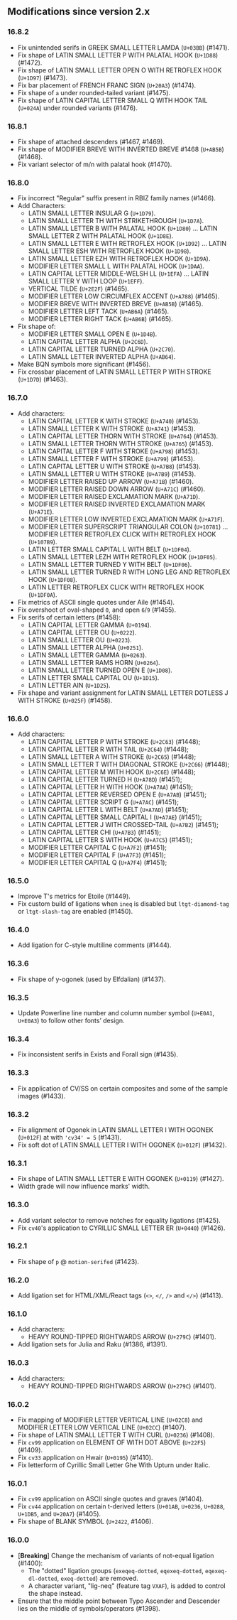 ## Modifications since version 2.x

### 16.8.2

* Fix unintended serifs in GREEK SMALL LETTER LAMDA (`U+03BB`) (#1471).
* Fix shape of LATIN SMALL LETTER P WITH PALATAL HOOK (`U+1D88`) (#1472).
* Fix shape of LATIN SMALL LETTER OPEN O WITH RETROFLEX HOOK (`U+1D97`) (#1473).
* Fix bar placement of FRENCH FRANC SIGN (`U+20A3`) (#1474).
* Fix shape of `a` under rounded-tailed variant (#1475).
* Fix shape of LATIN CAPITAL LETTER SMALL Q WITH HOOK TAIL (`U+024A`) under rounded variants (#1476).


### 16.8.1

* Fix shape of attached descenders (#1467, #1469).
* Fix shape of MODIFIER BREVE WITH INVERTED BREVE #1468 (`U+AB5B`) (#1468).
* Fix variant selector of m/n with palatal hook (#1470).


### 16.8.0

* Fix incorrect "Regular" suffix present in RBIZ family names (#1466).
* Add Characters:
  - LATIN SMALL LETTER INSULAR G (`U+1D79`).
  - LATIN SMALL LETTER TH WITH STRIKETHROUGH (`U+1D7A`).
  - LATIN SMALL LETTER B WITH PALATAL HOOK (`U+1D80`) ... LATIN SMALL LETTER Z WITH PALATAL HOOK (`U+1D8E`).
  - LATIN SMALL LETTER E WITH RETROFLEX HOOK (`U+1D92`) ... LATIN SMALL LETTER ESH WITH RETROFLEX HOOK (`U+1D98`).
  - LATIN SMALL LETTER EZH WITH RETROFLEX HOOK (`U+1D9A`).
  - MODIFIER LETTER SMALL L WITH PALATAL HOOK (`U+1DAA`).
  - LATIN CAPITAL LETTER MIDDLE-WELSH LL (`U+1EFA`) ... LATIN SMALL LETTER Y WITH LOOP (`U+1EFF`).
  - VERTICAL TILDE (`U+2E2F`) (#1465).
  - MODIFIER LETTER LOW CIRCUMFLEX ACCENT (`U+A788`) (#1465).
  - MODIFIER BREVE WITH INVERTED BREVE (`U+AB5B`) (#1465).
  - MODIFIER LETTER LEFT TACK (`U+AB6A`) (#1465).
  - MODIFIER LETTER RIGHT TACK (`U+AB6B`) (#1465).
* Fix shape of:
  - MODIFIER LETTER SMALL OPEN E (`U+1D4B`).
  - LATIN CAPITAL LETTER ALPHA (`U+2C6D`).
  - LATIN CAPITAL LETTER TURNED ALPHA (`U+2C70`).
  - LATIN SMALL LETTER INVERTED ALPHA (`U+AB64`).
* Make BQN symbols more significant (#1456).
* Fix crossbar placement of LATIN SMALL LETTER P WITH STROKE (`U+1D7D`) (#1463).


### 16.7.0

 * Add characters:
    - LATIN CAPITAL LETTER K WITH STROKE (`U+A740`) (#1453).
    - LATIN SMALL LETTER K WITH STROKE (`U+A741`) (#1453).
    - LATIN CAPITAL LETTER THORN WITH STROKE (`U+A764`) (#1453).
    - LATIN SMALL LETTER THORN WITH STROKE (`U+A765`) (#1453).
    - LATIN CAPITAL LETTER F WITH STROKE (`U+A798`) (#1453).
    - LATIN SMALL LETTER F WITH STROKE (`U+A799`) (#1453).
    - LATIN CAPITAL LETTER U WITH STROKE (`U+A7B8`) (#1453).
    - LATIN SMALL LETTER U WITH STROKE (`U+A7B9`) (#1453).
    - MODIFIER LETTER RAISED UP ARROW (`U+A71B`) (#1460).
    - MODIFIER LETTER RAISED DOWN ARROW (`U+A71C`) (#1460).
    - MODIFIER LETTER RAISED EXCLAMATION MARK (`U+A71D`).
    - MODIFIER LETTER RAISED INVERTED EXCLAMATION MARK (`U+A71E`).
    - MODIFIER LETTER LOW INVERTED EXCLAMATION MARK (`U+A71F`).
    - MODIFIER LETTER SUPERSCRIPT TRIANGULAR COLON (`U+10781`) ...  MODIFIER LETTER RETROFLEX CLICK WITH RETROFLEX HOOK (`U+107B9`).
    - LATIN LETTER SMALL CAPITAL L WITH BELT (`U+1DF04`).
    - LATIN SMALL LETTER LEZH WITH RETROFLEX HOOK (`U+1DF05`).
    - LATIN SMALL LETTER TURNED Y WITH BELT (`U+1DF06`).
    - LATIN SMALL LETTER TURNED R WITH LONG LEG AND RETROFLEX HOOK (`U+1DF08`).
    - LATIN LETTER RETROFLEX CLICK WITH RETROFLEX HOOK (`U+1DF0A`).
 * Fix metrics of ASCII single quotes under Aile (#1454).
 * Fix overshoot of oval-shaped `0`, and open `6`/`9` (#1455).
 * Fix serifs of certain letters (#1458):
    - LATIN CAPITAL LETTER GAMMA (`U+0194`).
    - LATIN CAPITAL LETTER OU (`U+0222`).
    - LATIN SMALL LETTER OU (`U+0223`).
    - LATIN SMALL LETTER ALPHA (`U+0251`).
    - LATIN SMALL LETTER GAMMA (`U+0263`).
    - LATIN SMALL LETTER RAMS HORN (`U+0264`).
    - LATIN SMALL LETTER TURNED OPEN E (`U+1D08`).
    - LATIN LETTER SMALL CAPITAL OU (`U+1D15`).
    - LATIN LETTER AIN (`U+1D25`).
 * Fix shape and variant assignment for LATIN SMALL LETTER DOTLESS J WITH STROKE (`U+025F`) (#1458).


### 16.6.0

 * Add characters:
    - LATIN CAPITAL LETTER P WITH STROKE (`U+2C63`) (#1448);
    - LATIN CAPITAL LETTER R WITH TAIL (`U+2C64`) (#1448);
    - LATIN SMALL LETTER A WITH STROKE (`U+2C65`) (#1448);
    - LATIN SMALL LETTER T WITH DIAGONAL STROKE (`U+2C66`) (#1448);
    - LATIN CAPITAL LETTER M WITH HOOK (`U+2C6E`) (#1448);
    - LATIN CAPITAL LETTER TURNED H (`U+A78D`) (#1451);
    - LATIN CAPITAL LETTER H WITH HOOK (`U+A7AA`) (#1451);
    - LATIN CAPITAL LETTER REVERSED OPEN E (`U+A7AB`) (#1451);
    - LATIN CAPITAL LETTER SCRIPT G (`U+A7AC`) (#1451);
    - LATIN CAPITAL LETTER L WITH BELT (`U+A7AD`) (#1451);
    - LATIN CAPITAL LETTER SMALL CAPITAL I (`U+A7AE`) (#1451);
    - LATIN CAPITAL LETTER J WITH CROSSED-TAIL (`U+A7B2`) (#1451);
    - LATIN CAPITAL LETTER CHI (`U+A7B3`) (#1451);
    - LATIN CAPITAL LETTER S WITH HOOK (`U+A7C5`) (#1451);
    - MODIFIER LETTER CAPITAL C (`U+A7F2`) (#1451);
    - MODIFIER LETTER CAPITAL F (`U+A7F3`) (#1451);
    - MODIFIER LETTER CAPITAL Q (`U+A7F4`) (#1451);


### 16.5.0

 * Improve T's metrics for Etoile (#1449).
 * Fix custom build of ligations when `ineq` is disabled but `ltgt-diamond-tag` or `ltgt-slash-tag` are enabled (#1450).


### 16.4.0

* Add ligation for C-style multiline comments (#1444).


### 16.3.6

 * Fix shape of y-ogonek (used by Elfdalian) (#1437).


### 16.3.5

 * Update Powerline line number and column number symbol (`U+E0A1`, `U+E0A3`) to follow other fonts’ design.


### 16.3.4

 * Fix inconsistent serifs in Exists and Forall sign (#1435).


### 16.3.3

 * Fix application of CV/SS on certain composites and some of the sample images (#1433).


### 16.3.2

 * Fix alignment of Ogonek in LATIN SMALL LETTER I WITH OGONEK (`U+012F`) at with `'cv34' = 5` (#1431).
 * Fix soft dot of LATIN SMALL LETTER I WITH OGONEK (`U+012F`) (#1432).


### 16.3.1

 * Fix shape of LATIN SMALL LETTER E WITH OGONEK (`U+0119`) (#1427).
 * Width grade will now influence marks' width.


### 16.3.0

 * Add variant selector to remove notches for equality ligations (#1425).
 * Fix `cv40`'s application to CYRILLIC SMALL LETTER ER (`U+0440`) (#1426).


### 16.2.1

 * Fix shape of `p` @ `motion-serifed` (#1423).


### 16.2.0

* Add ligation set for HTML/XML/React tags (`<>`, `</`, `/>` and `</>`) (#1413).


### 16.1.0

* Add characters:
  - HEAVY ROUND-TIPPED RIGHTWARDS ARROW (`U+279C`) (#1401).
* Add ligation sets for Julia and Raku (#1386, #1391).


### 16.0.3

* Add characters:
  - HEAVY ROUND-TIPPED RIGHTWARDS ARROW (`U+279C`) (#1401).


### 16.0.2

 * Fix mapping of MODIFIER LETTER VERTICAL LINE (`U+02C8`) and MODIFIER LETTER LOW VERTICAL LINE (`U+02CC`) (#1407).
 * Fix shape of LATIN SMALL LETTER T WITH CURL (`U+0236`) (#1408).
 * Fix `cv99` application on ELEMENT OF WITH DOT ABOVE (`U+22F5`) (#1409).
 * Fix `cv33` application on Hwair (`U+0195`) (#1410).
 * Fix letterform of Cyrillic Small Letter Ghe With Upturn under Italic.


### 16.0.1

 * Fix `cv99` application on ASCII single quotes and graves (#1404).
 * Fix `cv44` application on certain t-derived letters (`U+01AB`, `U+0236`, `U+0288`, `U+1DB5`, and `U+20A7`) (#1405).
 * Fix shape of BLANK SYMBOL (`U+2422`, #1406).


### 16.0.0

 * \[**Breaking**\] Change the mechanism of variants of not-equal ligation (#1400):
   - The "dotted" ligation groups (`exeqeq-dotted`, `eqexeq-dotted`, `eqexeq-dl-dotted`, `exeq-dotted`) are removed.
   - A character variant, "lig-neq" (feature tag `VXAF`), is added to control the shape instead.
 * Ensure that the middle point between Typo Ascender and Descender lies on the middle of symbols/operators (#1398).

